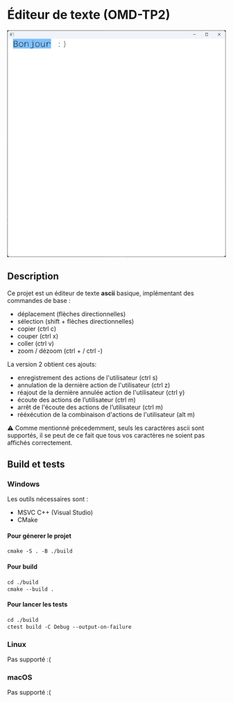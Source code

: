 # Éditeur de texte (OMD-TP2)
![img/readme.png](img.png)
## Description

Ce projet est un éditeur de texte **ascii** basique, implémentant des commandes de base :
- déplacement (flèches directionnelles)
- sélection (shift + flèches directionnelles)
- copier (ctrl c)
- couper (ctrl x)
- coller (ctrl v)
- zoom / dézoom (ctrl + / ctrl -)

La version 2 obtient ces ajouts:
- enregistrement des actions de l'utilisateur (ctrl s)
- annulation de la dernière action de l'utilisateur (ctrl z)
- réajout de la dernière annulée action de l'utilisateur (ctrl y)
- écoute des actions de l’utilisateur (ctrl m)
- arrêt de l'écoute des actions de l’utilisateur (ctrl m)
- rééxécution de la combinaison d'actions de l'utilisateur (alt m)

⚠️ Comme mentionné précedemment, seuls les caractères ascii sont supportés, il se peut de ce fait que tous vos caractères ne soient pas affichés correctement.

## Build et tests

### Windows

Les outils nécessaires sont : 
- MSVC C++ (Visual Studio)
- CMake

#### Pour génerer le projet
```
cmake -S . -B ./build
```

#### Pour build
```
cd ./build
cmake --build .
```

#### Pour lancer les tests
```
cd ./build
ctest build -C Debug --output-on-failure
```

### Linux

Pas supporté :(

### macOS

Pas supporté :(